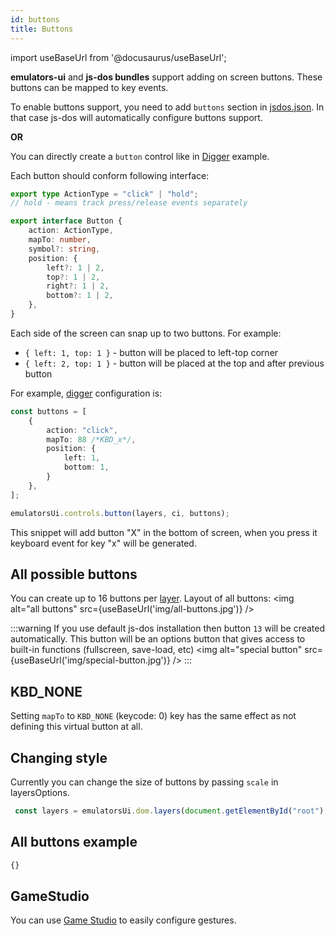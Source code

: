 ```yaml
---
id: buttons
title: Buttons
---
```

import useBaseUrl from '@docusaurus/useBaseUrl';

**emulators-ui** and **js-dos bundles** support adding on screen buttons. 
These buttons can be mapped to key events.

To enable buttons support, you need to add `buttons` section in [jsdos.json](configuration#jsdosjsdosjson).
In that case js-dos will automatically configure buttons support.

**OR**

You can directly create a `button` control like in [Digger](ui-digger) example.

Each button should conform following interface:

```typescript
export type ActionType = "click" | "hold";
// hold - means track press/release events separately

export interface Button {
    action: ActionType,
    mapTo: number,
    symbol?: string,
    position: {
        left?: 1 | 2,
        top?: 1 | 2,
        right?: 1 | 2,
        bottom?: 1 | 2,
    },
}
```

Each side of the screen can snap up to two buttons. For example:
* `{ left: 1, top: 1 }` - button will be placed to left-top corner
* `{ left: 2, top: 1 }` - button will be placed at the top and after previous button

For example, [digger](ui-digger.md) configuration is:
```typescript
const buttons = [
    {
        action: "click",
        mapTo: 88 /*KBD_x*/,
        position: {
            left: 1,
            bottom: 1,
        }
    },
];

emulatorsUi.controls.button(layers, ci, buttons);
```

This snippet will add button "X" in the bottom of screen, when you press it keyboard event for
key "x" will be generated.

## All possible buttons

You can create up to 16 buttons per [layer](multiple-layers.md). Layout of all buttons:
<img alt="all buttons" src={useBaseUrl('img/all-buttons.jpg')} />

:::warning
If you use default js-dos installation then button `13` will be created automatically.
This button will be an options button that gives access to built-in functions (fullscreen, save-load, etc)
<img alt="special button" src={useBaseUrl('img/special-button.jpg')} />
:::

## KBD_NONE

Setting `mapTo` to `KBD_NONE` (keycode: 0) key has the same effect as not defining this virtual button at all.


## Changing style

Currently you can change the size of buttons by passing `scale` in layersOptions.
```js
 const layers = emulatorsUi.dom.layers(document.getElementById("root"), { scale: 0.7 });
```

## All buttons example

```html title="examples/all-buttons.html"
{}
```

## GameStudio

You can use [Game Studio](game-studio) to easily configure gestures.
